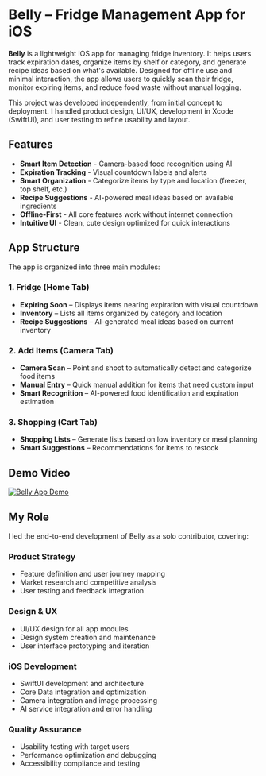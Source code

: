 # Belly – Fridge Management App for iOS

**Belly** is a lightweight iOS app for managing fridge inventory. It helps users track expiration dates, organize items by shelf or category, and generate recipe ideas based on what's available. Designed for offline use and minimal interaction, the app allows users to quickly scan their fridge, monitor expiring items, and reduce food waste without manual logging.

This project was developed independently, from initial concept to deployment. I handled product design, UI/UX, development in Xcode (SwiftUI), and user testing to refine usability and layout.

## Features

- **Smart Item Detection** - Camera-based food recognition using AI
- **Expiration Tracking** - Visual countdown labels and alerts
- **Smart Organization** - Categorize items by type and location (freezer, top shelf, etc.)
- **Recipe Suggestions** - AI-powered meal ideas based on available ingredients
- **Offline-First** - All core features work without internet connection
- **Intuitive UI** - Clean, cute design optimized for quick interactions

## App Structure

The app is organized into three main modules:

### 1. **Fridge** (Home Tab)
- **Expiring Soon** – Displays items nearing expiration with visual countdown
- **Inventory** – Lists all items organized by category and location
- **Recipe Suggestions** – AI-generated meal ideas based on current inventory

### 2. **Add Items** (Camera Tab)
- **Camera Scan** – Point and shoot to automatically detect and categorize food items
- **Manual Entry** – Quick manual addition for items that need custom input
- **Smart Recognition** – AI-powered food identification and expiration estimation

### 3. **Shopping** (Cart Tab)
- **Shopping Lists** – Generate lists based on low inventory or meal planning
- **Smart Suggestions** – Recommendations for items to restock


## Demo Video

[![Belly App Demo](https://drive.google.com/file/d/1gyu1TDOLIczt3y6vsfPyE4F5nO0ShFXm/view?usp=sharing)](https://drive.google.com/file/d/1gyu1TDOLIczt3y6vsfPyE4F5nO0ShFXm/view?usp=sharing)


## My Role

I led the end-to-end development of Belly as a solo contributor, covering:

### **Product Strategy**
- Feature definition and user journey mapping
- Market research and competitive analysis
- User testing and feedback integration

### **Design & UX**
- UI/UX design for all app modules
- Design system creation and maintenance
- User interface prototyping and iteration

### **iOS Development**
- SwiftUI development and architecture
- Core Data integration and optimization
- Camera integration and image processing
- AI service integration and error handling

### **Quality Assurance**
- Usability testing with target users
- Performance optimization and debugging
- Accessibility compliance and testing

